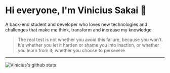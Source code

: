 # Hi everyone, I'm Vinicius Sakai 👋

A back-end student and developer who loves new technologies and challenges that make me think, transform and increase my knowledge

>The real test is not whether you avoid this failure, because you won't. It's whether you let it harden or shame you into inaction, or whether you learn from it; whether you choose to persevere

---

![Vinicius's github stats](https://github-readme-stats.vercel.app/api?username=viniciussakai&show_icons=true&theme=radical)

